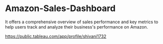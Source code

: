 # Amazon-Sales-Dashboard
It offers a comprehensive overview of sales performance and key metrics to help users track and analyze their business's performance on Amazon.

https://public.tableau.com/app/profile/shivani1732

